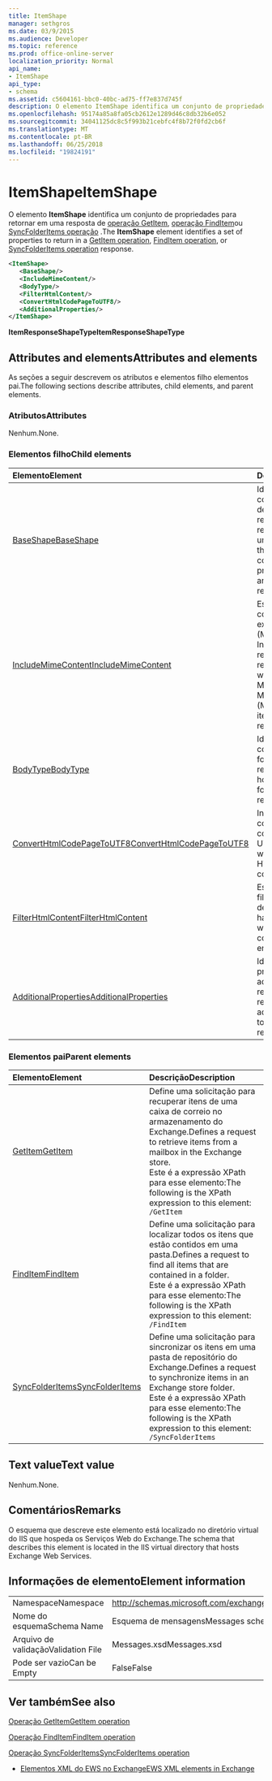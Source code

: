 ```yaml
---
title: ItemShape
manager: sethgros
ms.date: 03/9/2015
ms.audience: Developer
ms.topic: reference
ms.prod: office-online-server
localization_priority: Normal
api_name:
- ItemShape
api_type:
- schema
ms.assetid: c5604161-bbc0-40bc-ad75-ff7e837d745f
description: O elemento ItemShape identifica um conjunto de propriedades para retornar em uma operação de GetItem, operação FindItem ou resposta de operação SyncFolderItems.
ms.openlocfilehash: 95174a85a8fa05cb2612e1289d46c8db32b6e052
ms.sourcegitcommit: 34041125dc8c5f993b21cebfc4f8b72f0fd2cb6f
ms.translationtype: MT
ms.contentlocale: pt-BR
ms.lasthandoff: 06/25/2018
ms.locfileid: "19824191"
---
```

# <a name="itemshape"></a><span data-ttu-id="67c4e-103">ItemShape</span><span class="sxs-lookup"><span data-stu-id="67c4e-103">ItemShape</span></span>

<span data-ttu-id="67c4e-104">O elemento **ItemShape** identifica um conjunto de propriedades para retornar em uma resposta de [operação GetItem](getitem-operation.md), [operação FindItem](finditem-operation.md)ou [SyncFolderItems operação](syncfolderitems-operation.md) .</span><span class="sxs-lookup"><span data-stu-id="67c4e-104">The **ItemShape** element identifies a set of properties to return in a [GetItem operation](getitem-operation.md), [FindItem operation](finditem-operation.md), or [SyncFolderItems operation](syncfolderitems-operation.md) response.</span></span> 
  
```XML
<ItemShape>
   <BaseShape/>
   <IncludeMimeContent/>
   <BodyType/>
   <FilterHtmlContent/>
   <ConvertHtmlCodePageToUTF8/>
   <AdditionalProperties/>
</ItemShape>
```

 <span data-ttu-id="67c4e-105">**ItemResponseShapeType**</span><span class="sxs-lookup"><span data-stu-id="67c4e-105">**ItemResponseShapeType**</span></span>
## <a name="attributes-and-elements"></a><span data-ttu-id="67c4e-106">Attributes and elements</span><span class="sxs-lookup"><span data-stu-id="67c4e-106">Attributes and elements</span></span>

<span data-ttu-id="67c4e-107">As seções a seguir descrevem os atributos e elementos filho elementos pai.</span><span class="sxs-lookup"><span data-stu-id="67c4e-107">The following sections describe attributes, child elements, and parent elements.</span></span>
  
### <a name="attributes"></a><span data-ttu-id="67c4e-108">Atributos</span><span class="sxs-lookup"><span data-stu-id="67c4e-108">Attributes</span></span>

<span data-ttu-id="67c4e-109">Nenhum.</span><span class="sxs-lookup"><span data-stu-id="67c4e-109">None.</span></span>
  
### <a name="child-elements"></a><span data-ttu-id="67c4e-110">Elementos filho</span><span class="sxs-lookup"><span data-stu-id="67c4e-110">Child elements</span></span>

|<span data-ttu-id="67c4e-111">**Elemento**</span><span class="sxs-lookup"><span data-stu-id="67c4e-111">**Element**</span></span>|<span data-ttu-id="67c4e-112">**Descrição**</span><span class="sxs-lookup"><span data-stu-id="67c4e-112">**Description**</span></span>|
|:-----|:-----|
|[<span data-ttu-id="67c4e-113">BaseShape</span><span class="sxs-lookup"><span data-stu-id="67c4e-113">BaseShape</span></span>](baseshape.md) <br/> |<span data-ttu-id="67c4e-114">Identifica a configuração básica de propriedades para retornar em uma resposta de item ou uma pasta.</span><span class="sxs-lookup"><span data-stu-id="67c4e-114">Identifies the basic configuration of properties to return in an item or folder response.</span></span>  <br/> |
|[<span data-ttu-id="67c4e-115">IncludeMimeContent</span><span class="sxs-lookup"><span data-stu-id="67c4e-115">IncludeMimeContent</span></span>](includemimecontent.md) <br/> |<span data-ttu-id="67c4e-116">Especifica se o conteúdo de email extensões MIME (Multipurpose Internet) de um item é retornado na resposta.</span><span class="sxs-lookup"><span data-stu-id="67c4e-116">Specifies whether the Multipurpose Internet Mail Extensions (MIME) content of an item is returned in the response.</span></span>  <br/> |
|[<span data-ttu-id="67c4e-117">BodyType</span><span class="sxs-lookup"><span data-stu-id="67c4e-117">BodyType</span></span>](bodytype.md) <br/> |<span data-ttu-id="67c4e-118">Identifica como o corpo de texto é formatado na resposta.</span><span class="sxs-lookup"><span data-stu-id="67c4e-118">Identifies how the body text is formatted in the response.</span></span>  <br/> |
|[<span data-ttu-id="67c4e-119">ConvertHtmlCodePageToUTF8</span><span class="sxs-lookup"><span data-stu-id="67c4e-119">ConvertHtmlCodePageToUTF8</span></span>](converthtmlcodepagetoutf8.md) <br/> |<span data-ttu-id="67c4e-120">Indica se o item do corpo em HTML é convertido em UTF8.</span><span class="sxs-lookup"><span data-stu-id="67c4e-120">Indicates whether the item HTML body is converted to UTF8.</span></span>  <br/> |
|[<span data-ttu-id="67c4e-121">FilterHtmlContent</span><span class="sxs-lookup"><span data-stu-id="67c4e-121">FilterHtmlContent</span></span>](filterhtmlcontent.md) <br/> |<span data-ttu-id="67c4e-122">Especifica se a filtragem de conteúdo de HTML está habilitado.</span><span class="sxs-lookup"><span data-stu-id="67c4e-122">Specifies whether HTML content filtering is enabled.</span></span>  <br/> |
|[<span data-ttu-id="67c4e-123">AdditionalProperties</span><span class="sxs-lookup"><span data-stu-id="67c4e-123">AdditionalProperties</span></span>](additionalproperties.md) <br/> |<span data-ttu-id="67c4e-124">Identifica as propriedades adicionais para retornar em uma resposta.</span><span class="sxs-lookup"><span data-stu-id="67c4e-124">Identifies additional properties to return in a response.</span></span>  <br/> |
   
### <a name="parent-elements"></a><span data-ttu-id="67c4e-125">Elementos pai</span><span class="sxs-lookup"><span data-stu-id="67c4e-125">Parent elements</span></span>

|<span data-ttu-id="67c4e-126">**Elemento**</span><span class="sxs-lookup"><span data-stu-id="67c4e-126">**Element**</span></span>|<span data-ttu-id="67c4e-127">**Descrição**</span><span class="sxs-lookup"><span data-stu-id="67c4e-127">**Description**</span></span>|
|:-----|:-----|
|[<span data-ttu-id="67c4e-128">GetItem</span><span class="sxs-lookup"><span data-stu-id="67c4e-128">GetItem</span></span>](getitem.md) <br/> |<span data-ttu-id="67c4e-129">Define uma solicitação para recuperar itens de uma caixa de correio no armazenamento do Exchange.</span><span class="sxs-lookup"><span data-stu-id="67c4e-129">Defines a request to retrieve items from a mailbox in the Exchange store.</span></span>  <br/> <span data-ttu-id="67c4e-130">Este é a expressão XPath para esse elemento:</span><span class="sxs-lookup"><span data-stu-id="67c4e-130">The following is the XPath expression to this element:</span></span>  <br/>  `/GetItem` <br/> |
|[<span data-ttu-id="67c4e-131">FindItem</span><span class="sxs-lookup"><span data-stu-id="67c4e-131">FindItem</span></span>](finditem.md) <br/> |<span data-ttu-id="67c4e-132">Define uma solicitação para localizar todos os itens que estão contidos em uma pasta.</span><span class="sxs-lookup"><span data-stu-id="67c4e-132">Defines a request to find all items that are contained in a folder.</span></span>  <br/> <span data-ttu-id="67c4e-133">Este é a expressão XPath para esse elemento:</span><span class="sxs-lookup"><span data-stu-id="67c4e-133">The following is the XPath expression to this element:</span></span>  <br/>  `/FindItem` <br/> |
|[<span data-ttu-id="67c4e-134">SyncFolderItems</span><span class="sxs-lookup"><span data-stu-id="67c4e-134">SyncFolderItems</span></span>](syncfolderitems.md) <br/> |<span data-ttu-id="67c4e-135">Define uma solicitação para sincronizar os itens em uma pasta de repositório do Exchange.</span><span class="sxs-lookup"><span data-stu-id="67c4e-135">Defines a request to synchronize items in an Exchange store folder.</span></span>  <br/> <span data-ttu-id="67c4e-136">Este é a expressão XPath para esse elemento:</span><span class="sxs-lookup"><span data-stu-id="67c4e-136">The following is the XPath expression to this element:</span></span>  <br/>  `/SyncFolderItems` <br/> |
   
## <a name="text-value"></a><span data-ttu-id="67c4e-137">Text value</span><span class="sxs-lookup"><span data-stu-id="67c4e-137">Text value</span></span>

<span data-ttu-id="67c4e-138">Nenhum.</span><span class="sxs-lookup"><span data-stu-id="67c4e-138">None.</span></span>
  
## <a name="remarks"></a><span data-ttu-id="67c4e-139">Comentários</span><span class="sxs-lookup"><span data-stu-id="67c4e-139">Remarks</span></span>

<span data-ttu-id="67c4e-140">O esquema que descreve este elemento está localizado no diretório virtual do IIS que hospeda os Serviços Web do Exchange.</span><span class="sxs-lookup"><span data-stu-id="67c4e-140">The schema that describes this element is located in the IIS virtual directory that hosts Exchange Web Services.</span></span>
  
## <a name="element-information"></a><span data-ttu-id="67c4e-141">Informações de elemento</span><span class="sxs-lookup"><span data-stu-id="67c4e-141">Element information</span></span>

|||
|:-----|:-----|
|<span data-ttu-id="67c4e-142">Namespace</span><span class="sxs-lookup"><span data-stu-id="67c4e-142">Namespace</span></span>  <br/> |http://schemas.microsoft.com/exchange/services/2006/messages  <br/> |
|<span data-ttu-id="67c4e-143">Nome do esquema</span><span class="sxs-lookup"><span data-stu-id="67c4e-143">Schema Name</span></span>  <br/> |<span data-ttu-id="67c4e-144">Esquema de mensagens</span><span class="sxs-lookup"><span data-stu-id="67c4e-144">Messages schema</span></span>  <br/> |
|<span data-ttu-id="67c4e-145">Arquivo de validação</span><span class="sxs-lookup"><span data-stu-id="67c4e-145">Validation File</span></span>  <br/> |<span data-ttu-id="67c4e-146">Messages.xsd</span><span class="sxs-lookup"><span data-stu-id="67c4e-146">Messages.xsd</span></span>  <br/> |
|<span data-ttu-id="67c4e-147">Pode ser vazio</span><span class="sxs-lookup"><span data-stu-id="67c4e-147">Can be Empty</span></span>  <br/> |<span data-ttu-id="67c4e-148">False</span><span class="sxs-lookup"><span data-stu-id="67c4e-148">False</span></span>  <br/> |
   
## <a name="see-also"></a><span data-ttu-id="67c4e-149">Ver também</span><span class="sxs-lookup"><span data-stu-id="67c4e-149">See also</span></span>



[<span data-ttu-id="67c4e-150">Operação GetItem</span><span class="sxs-lookup"><span data-stu-id="67c4e-150">GetItem operation</span></span>](getitem-operation.md)
  
[<span data-ttu-id="67c4e-151">Operação FindItem</span><span class="sxs-lookup"><span data-stu-id="67c4e-151">FindItem operation</span></span>](finditem-operation.md)
  
[<span data-ttu-id="67c4e-152">Operação SyncFolderItems</span><span class="sxs-lookup"><span data-stu-id="67c4e-152">SyncFolderItems operation</span></span>](syncfolderitems-operation.md)


- [<span data-ttu-id="67c4e-153">Elementos XML do EWS no Exchange</span><span class="sxs-lookup"><span data-stu-id="67c4e-153">EWS XML elements in Exchange</span></span>](ews-xml-elements-in-exchange.md)

